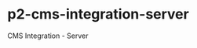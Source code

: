 # p2-cms-integration-server
CMS Integration - Server

 <!-- google client id
298425873892-gr6ea7q0hldg3mj646mbkn4ghrhuorva.apps.googleusercontent.com

google client secret
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 -->


